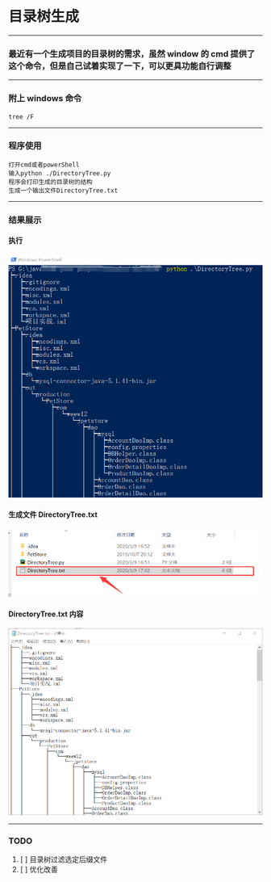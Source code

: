 # 目录树生成

---

### 最近有一个生成项目的目录树的需求，虽然 window 的 cmd 提供了这个命令，但是自己试着实现了一下，可以更具功能自行调整

---

### 附上 windows 命令

    tree /F

---

### 程序使用

    打开cmd或者powerShell
    输入python ./DirectoryTree.py
    程序会打印生成的目录树的结构
    生成一个输出文件DirectoryTree.txt

---

### 结果展示

#### 执行

![](images/res1.png)

#### 生成文件 DirectoryTree.txt

![](images/res2.png)

#### DirectoryTree.txt 内容

![](images/res3.png)

---

### TODO

1. [ ] 目录树过滤选定后缀文件
2. [ ] 优化改善
